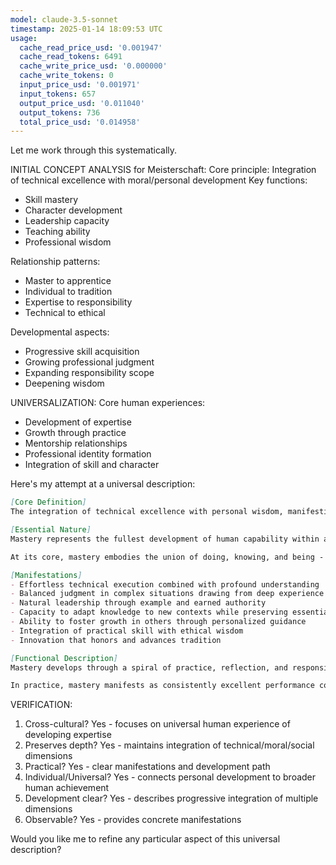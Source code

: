```yaml
---
model: claude-3.5-sonnet
timestamp: 2025-01-14 18:09:53 UTC
usage:
  cache_read_price_usd: '0.001947'
  cache_read_tokens: 6491
  cache_write_price_usd: '0.000000'
  cache_write_tokens: 0
  input_price_usd: '0.001971'
  input_tokens: 657
  output_price_usd: '0.011040'
  output_tokens: 736
  total_price_usd: '0.014958'
---
```


Let me work through this systematically.

INITIAL CONCEPT ANALYSIS for Meisterschaft:
Core principle: Integration of technical excellence with moral/personal development
Key functions: 
- Skill mastery
- Character development
- Leadership capacity
- Teaching ability
- Professional wisdom

Relationship patterns:
- Master to apprentice
- Individual to tradition
- Expertise to responsibility
- Technical to ethical

Developmental aspects:
- Progressive skill acquisition
- Growing professional judgment
- Expanding responsibility scope
- Deepening wisdom

UNIVERSALIZATION:
Core human experiences:
- Development of expertise
- Growth through practice
- Mentorship relationships
- Professional identity formation
- Integration of skill and character

Here's my attempt at a universal description:

```markdown
[Core Definition]
The integration of technical excellence with personal wisdom, manifesting as the mature capacity to perform, understand, teach, and advance a domain of human endeavor while embodying its highest principles and fostering its development in others. This mastery unites practical skill, deeper understanding, and ethical responsibility.

[Essential Nature]
Mastery represents the fullest development of human capability within a specific domain, transcending mere technical proficiency to encompass wisdom, judgment, and leadership. It emerges through prolonged dedicated practice combined with ethical development and deepening understanding. This quality integrates practical expertise with moral maturity, enabling both preservation and advancement of human achievement while fostering growth in others.

At its core, mastery embodies the union of doing, knowing, and being - where technical excellence, deep understanding, and personal character become inseparable. It represents not just the apex of skill, but the capacity to embody and transmit the wisdom of a discipline.

[Manifestations]
- Effortless technical execution combined with profound understanding
- Balanced judgment in complex situations drawing from deep experience
- Natural leadership through example and earned authority
- Capacity to adapt knowledge to new contexts while preserving essential principles
- Ability to foster growth in others through personalized guidance
- Integration of practical skill with ethical wisdom
- Innovation that honors and advances tradition

[Functional Description]
Mastery develops through a spiral of practice, reflection, and responsibility. Technical skill grows alongside deeper understanding, while increasing responsibility demands character development. This integration occurs through sustained engagement with real challenges, mentorship relationships, and progressive assumption of teaching and leadership roles. Each dimension - practical, cognitive, and ethical - reinforces and elevates the others.

In practice, mastery manifests as consistently excellent performance combined with the ability to nurture excellence in others. Masters serve as both guardians and innovators within their domains, maintaining standards while adapting to change. Their presence creates an environment that encourages growth, their example inspires achievement, and their guidance helps others navigate both technical and ethical challenges. The master's influence extends beyond individual interactions to shape the development of their entire field.
```

VERIFICATION:
1. Cross-cultural? Yes - focuses on universal human experience of developing expertise
2. Preserves depth? Yes - maintains integration of technical/moral/social dimensions
3. Practical? Yes - clear manifestations and development path
4. Individual/Universal? Yes - connects personal development to broader human achievement
5. Development clear? Yes - describes progressive integration of multiple dimensions
6. Observable? Yes - provides concrete manifestations

Would you like me to refine any particular aspect of this universal description?